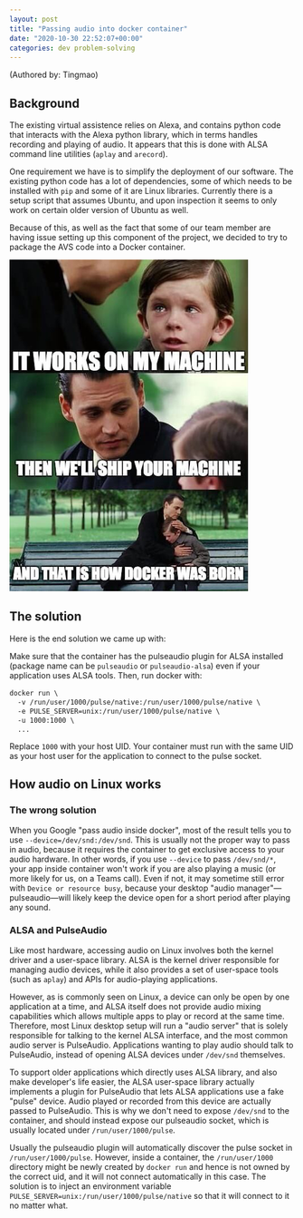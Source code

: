 ```yaml
---
layout: post
title: "Passing audio into docker container"
date: "2020-10-30 22:52:07+00:00"
categories: dev problem-solving
---
```


(Authored by: Tingmao)

## Background

The existing virtual assistence relies on Alexa, and contains python code that interacts with the Alexa python library, which in terms handles recording and playing of audio. It appears that this is done with ALSA command line utilities (`aplay` and `arecord`).

One requirement we have is to simplify the deployment of our software. The existing python code has a lot of dependencies, some of which needs to be installed with `pip` and some of it are Linux libraries. Currently there is a setup script that assumes Ubuntu, and upon inspection it seems to only work on certain older version of Ubuntu as well.

Because of this, as well as the fact that some of our team member are having issue setting up this component of the project, we decided to try to package the AVS code into a Docker container.

<img alt="A: It works on my machine; B: Then we will ship your machine; N: And that is how docker was born" src="/assets/images/docker-container.jpg" class="center">

## The solution

Here is the end solution we came up with:

Make sure that the container has the pulseaudio plugin for ALSA installed (package name can be `pulseaudio` or `pulseaudio-alsa`) even if your application uses ALSA tools. Then, run docker with:

```
docker run \
  -v /run/user/1000/pulse/native:/run/user/1000/pulse/native \
  -e PULSE_SERVER=unix:/run/user/1000/pulse/native \
  -u 1000:1000 \
  ...
```

Replace `1000` with your host UID. Your container must run with the same UID as your host user for the application to connect to the pulse socket.

## How audio on Linux works

### The wrong solution

When you Google "pass audio inside docker", most of the result tells you to use `--device=/dev/snd:/dev/snd`. This is usually not the proper way to pass in audio, because it requires the container to get exclusive access to your audio hardware. In other words, if you use `--device` to pass `/dev/snd/*`, your app inside container won't work if you are also playing a music (or more likely for us, on a Teams call). Even if not, it may sometime still error with `Device or resource busy`, because your desktop "audio manager"&mdash;pulseaudio&mdash;will likely keep the device open for a short period after playing any sound.

### ALSA and PulseAudio

Like most hardware, accessing audio on Linux involves both the kernel driver and a user-space library. ALSA is the kernel driver responsible for managing audio devices, while it also provides a set of user-space tools (such as `aplay`) and APIs for audio-playing applications.

However, as is commonly seen on Linux, a device can only be open by one application at a time, and ALSA itself does not provide audio mixing capabilities which allows multiple apps to play or record at the same time. Therefore, most Linux desktop setup will run a "audio server" that is solely responsible for talking to the kernel ALSA interface, and the most common audio server is PulseAudio. Applications wanting to play audio should talk to PulseAudio, instead of opening ALSA devices under `/dev/snd` themselves.

To support older applications which directly uses ALSA library, and also make developer's life easier, the ALSA user-space library actually implements a plugin for PulseAudio that lets ALSA applications use a fake "pulse" device. Audio played or recorded from this device are actually passed to PulseAudio. This is why we don't need to expose `/dev/snd` to the container, and should instead expose our pulseaudio socket, which is usually located under `/run/user/1000/pulse`.

Usually the pulseaudio plugin will automatically discover the pulse socket in `/run/user/1000/pulse`. However, inside a container, the `/run/user/1000` directory might be newly created by `docker run` and hence is not owned by the correct uid, and it will not connect automatically in this case. The solution is to inject an environment variable `PULSE_SERVER=unix:/run/user/1000/pulse/native` so that it will connect to it no matter what.
